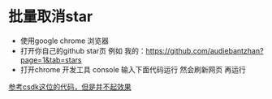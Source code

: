 # 批量取消star
* 使用google chrome 浏览器  
* 打开你自己的github star页 例如 我的：https://github.com/audiebantzhan?page=1&tab=stars
* 打开chrome 开发工具 console 输入下面代码运行 然会刷新网页 再运行 


[参考csdk这位的代码，但是并不起效果](https://blog.csdn.net/baidu_16051437/article/details/60348763)
